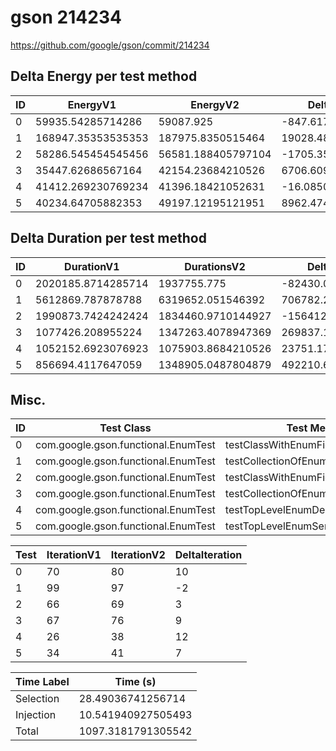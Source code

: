 # gson 214234


https://github.com/google/gson/commit/214234



## Delta Energy per test method


| ID | EnergyV1 | EnergyV2 | DeltaEnergy | σV1 | σV2 |
| --- | --- | --- | --- | --- | --- |
| 0 | 59935.54285714286 | 59087.925 | -847.6178571428536 | 30821.390813471324 | 27710.769197089692 |
| 1 | 168947.35353535353 | 187975.8350515464 | 19028.48151619287 | 134316.51300914426 | 138350.28648785572 |
| 2 | 58286.545454545456 | 56581.188405797104 | -1705.357048748352 | 28521.00543150068 | 25164.65908238415 |
| 3 | 35447.62686567164 | 42154.23684210526 | 6706.609976433618 | 5431.467828425254 | 30873.81726175639 |
| 4 | 41412.269230769234 | 41396.18421052631 | -16.08502024292102 | 30799.7590407129 | 32313.235448501237 |
| 5 | 40234.64705882353 | 49197.12195121951 | 8962.474892395978 | 29392.815392523426 | 44086.010325822666 |

## Delta Duration per test method


| ID | DurationV1 | DurationsV2 | DeltaDuration |
| --- | --- | --- | --- |
| 0 | 2020185.8714285714 | 1937755.775 | -82430.0964285715 |
| 1 | 5612869.787878788 | 6319652.051546392 | 706782.263667604 |
| 2 | 1990873.7424242424 | 1834460.9710144927 | -156412.77140974975 |
| 3 | 1077426.208955224 | 1347263.4078947369 | 269837.19893951295 |
| 4 | 1052152.6923076923 | 1075903.8684210526 | 23751.17611336033 |
| 5 | 856694.4117647059 | 1348905.0487804879 | 492210.63701578195 |

## Misc.

| ID | Test Class | Test Method |
| --- | --- | --- |
| 0 | com.google.gson.functional.EnumTest | testClassWithEnumFieldSerialization |
| 1 | com.google.gson.functional.EnumTest | testCollectionOfEnumsDeserialization |
| 2 | com.google.gson.functional.EnumTest | testClassWithEnumFieldDeserialization |
| 3 | com.google.gson.functional.EnumTest | testCollectionOfEnumsSerialization |
| 4 | com.google.gson.functional.EnumTest | testTopLevelEnumDeserialization |
| 5 | com.google.gson.functional.EnumTest | testTopLevelEnumSerialization |




| Test | IterationV1 | IterationV2 | DeltaIteration |
| --- | --- | --- | --- |
| 0 | 70 | 80 | 10 |
| 1 | 99 | 97 | -2 |
| 2 | 66 | 69 | 3 |
| 3 | 67 | 76 | 9 |
| 4 | 26 | 38 | 12 |
| 5 | 34 | 41 | 7 |



| Time Label | Time (s) |
| --- | --- |
| Selection | 28.49036741256714 |
| Injection | 10.541940927505493 |
| Total | 1097.3181791305542 |


